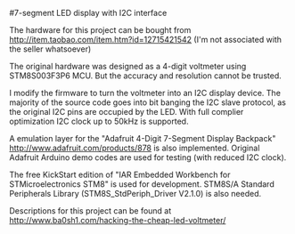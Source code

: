 #7-segment LED display with I2C interface

The hardware for this project can be bought from http://item.taobao.com/item.htm?id=12715421542 (I'm not associated with the seller whatsoever)

The original hardware was designed as a 4-digit voltmeter using STM8S003F3P6 MCU. But the accuracy and resolution cannot be trusted.

I modify the firmware to turn the voltmeter into an I2C display device. The majority of the source code goes into bit banging the I2C slave protocol, as the original I2C pins are occupied by the LED. With full complier optimization I2C clock up to 50kHz is supported.

A emulation layer for the "Adafruit 4-Digit 7-Segment Display Backpack" http://www.adafruit.com/products/878 is also implemented. Original Adafruit Arduino demo codes are used for testing (with reduced I2C clock).

The free KickStart edition of "IAR Embedded Workbench for STMicroelectronics STM8" is used for development. STM8S/A Standard Peripherals Library (STM8S_StdPeriph_Driver V2.1.0) is also needed.

Descriptions for this project can be found at http://www.ba0sh1.com/hacking-the-cheap-led-voltmeter/
 
